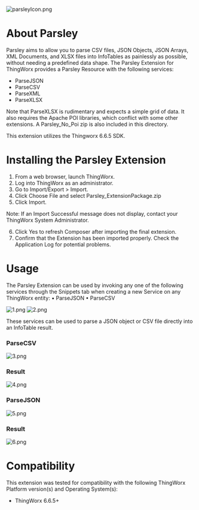 ![parsleyIcon.png](https://bitbucket.org/repo/koL5oG/images/3257769548-parsleyIcon.png)

# About Parsley #

Parsley aims to allow you to parse CSV files, JSON Objects, JSON Arrays, XML Documents, and XLSX files into InfoTables as painlessly as possible, without needing a predefined data shape.
The Parsley Extension for ThingWorx provides a Parsley Resource with the following services:

* ParseJSON 
* ParseCSV
* ParseXML
* ParseXLSX

Note that ParseXLSX is rudimentary and expects a simple grid of data. It also requires the Apache POI libraries, which conflict with some other extensions. A Parsley_No_Poi zip is also included in this directory.

This extension utilizes the Thingworx 6.6.5 SDK. 

# Installing the Parsley Extension #
1. From a web browser, launch ThingWorx.
2. Log into ThingWorx as an administrator.	
3. Go to Import/Export > Import.	  
4. Click Choose File and select Parsley_ExtensionPackage.zip
5. Click Import.

Note: If an Import Successful message does not display, contact your ThingWorx System Administrator.	  

6. Click Yes to refresh Composer after importing the final extension.	 
7. Confirm that the Extension has been imported properly.  Check the Application Log for potential problems.
	
	
# Usage #
The Parsley Extension can be used by invoking any one of the following services through the Snippets tab when creating a new Service on any ThingWorx entity:
•	ParseJSON
•	ParseCSV

![1.png](https://bitbucket.org/repo/koL5oG/images/3054232054-1.png) ![2.png](https://bitbucket.org/repo/koL5oG/images/825040558-2.png)

These services can be used to parse a JSON object or CSV file directly into an InfoTable result.

### ParseCSV ###

![3.png](https://bitbucket.org/repo/koL5oG/images/3594730462-3.png)

### Result ###

![4.png](https://bitbucket.org/repo/koL5oG/images/1318645079-4.png)

### ParseJSON ###

![5.png](https://bitbucket.org/repo/koL5oG/images/3513007393-5.png)

### Result ###

![6.png](https://bitbucket.org/repo/koL5oG/images/4253620784-6.png)

# Compatibility #

This extension was tested for compatibility with the following ThingWorx Platform version(s) and Operating System(s):

* ThingWorx 6.6.5+